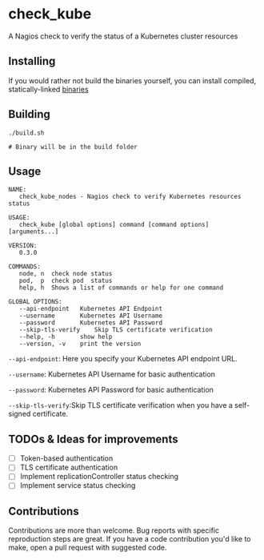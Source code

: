 check_kube
============

A Nagios check to verify the status of a Kubernetes cluster resources

Installing
----------
If you would rather not build the binaries yourself, you can install compiled,
statically-linked [binaries](check_kube/releases)

Building
--------
```
./build.sh

# Binary will be in the build folder
```

Usage
-----
```
NAME:
   check_kube_nodes - Nagios check to verify Kubernetes resources status

USAGE:
   check_kube [global options] command [command options] [arguments...]

VERSION:
   0.3.0

COMMANDS:
   node, n	check node status
   pod,  p	check pod  status
   help, h	Shows a list of commands or help for one command

GLOBAL OPTIONS:
   --api-endpoint 	Kubernetes API Endpoint
   --username 		Kubernetes API Username
   --password 		Kubernetes API Password
   --skip-tls-verify	Skip TLS certificate verification
   --help, -h		show help
   --version, -v	print the version
```

`--api-endpoint`: Here you specify your Kubernetes API endpoint URL.

`--username`: Kubernetes API Username for basic authentication

`--password`: Kubernetes API Password for basic authentication

`--skip-tls-verify`:Skip TLS certificate verification when you have a self-signed certificate.

TODOs & Ideas for improvements
----
- [ ] Token-based authentication
- [ ] TLS certificate authentication
- [ ] Implement replicationController status checking
- [ ] Implement service status checking

Contributions
-------------
Contributions are more than welcome. Bug reports with specific reproduction
steps are great. If you have a code contribution you'd like to make, open a
pull request with suggested code.
